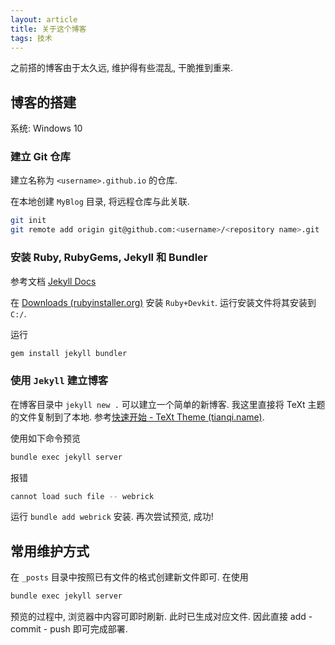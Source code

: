 ```yaml
---
layout: article
title: 关于这个博客
tags: 技术
---
```


之前搭的博客由于太久远, 维护得有些混乱, 干脆推到重来. <!--more-->

## 博客的搭建

系统: Windows 10

### 建立 Git 仓库

建立名称为 `<username>.github.io` 的仓库.

在本地创建 `MyBlog` 目录, 将远程仓库与此关联.

```bash
git init
git remote add origin git@github.com:<username>/<repository name>.git
```

### 安装 Ruby, RubyGems, Jekyll 和 Bundler

参考文档 [Jekyll Docs](https://jekyllrb.com/docs/installation/)

在 [Downloads (rubyinstaller.org)](https://rubyinstaller.org/downloads/) 安装 `Ruby+Devkit`. 运行安装文件将其安装到 `C:/`. 

运行

``` bash
gem install jekyll bundler
```

### 使用 `Jekyll` 建立博客

在博客目录中 `jekyll new .` 可以建立一个简单的新博客. 我这里直接将 TeXt 主题的文件复制到了本地. 参考[快速开始 - TeXt Theme (tianqi.name)](https://tianqi.name/jekyll-TeXt-theme/docs/zh/quick-start).

使用如下命令预览

```bash
bundle exec jekyll server
```

报错

```bash
cannot load such file -- webrick
```

运行 `bundle add webrick` 安装. 再次尝试预览, 成功!

## 常用维护方式

在 `_posts` 目录中按照已有文件的格式创建新文件即可. 在使用

```bash
bundle exec jekyll server
```

预览的过程中, 浏览器中内容可即时刷新. 此时已生成对应文件. 因此直接 add - commit - push 即可完成部署.